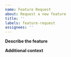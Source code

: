 ```yaml
---
name: Feature Request
about: Request a new feature
title: ''
labels: feature-request
assignees: ''
---
```


**Describe the feature**
<!-- A clear and concise description of what you would like to see. -->

**Additional context**
<!-- Add any other context about the feature here. -->

